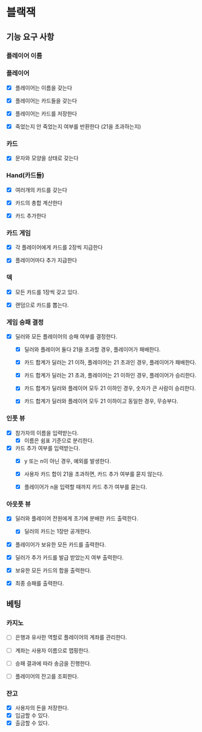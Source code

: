 # 블랙잭


## 기능 요구 사항

### 플레이어 이름

### 플레이어

- [X] 플레이어는 이름을 갖는다
- [X] 플레이어는 카드들을 갖는다
- [X] 플레이어는 카드를 저장한다 
- [X] 죽었는지 안 죽었는지 여부를 반환한다 (21을 초과하는지)


### 카드

- [X] 문자와 모양을 상태로 갖는다 


### Hand(카드들)

- [X] 여러개의 카드를 갖는다
- [X] 카드의 총합 계산한다 
- [X] 카드 추가한다 


### 카드 게임

- [X] 각 플레이어에게 카드를 2장씩 지급한다
- [X] 플레이어마다 추가 지급한다


### 덱

- [X] 모든 카드를 1장씩 갖고 있다. 
- [X] 랜덤으로 카드를 뽑는다.


### 게임 승패 결정

- [X] 딜러와 모든 플레이어의 승패 여부를 결정한다. 
  - [X] 딜러와 플레이어 둘다 21을 초과할 경우, 플레이어가 패배한다. 
  - [X] 카드 합계가 딜러는 21 이하, 플레이어는 21 초과인 경우, 플레이어가 패배한다.  
  - [X] 카드 합계가 딜러는 21 초과, 플레이어는 21 이하인 경우, 플레이어가 승리한다. 
  - [X] 카드 합계가 딜러와 플레이어 모두 21 이하인 경우, 숫자가 큰 사람이 승리한다.
  - [X] 카드 합계가 딜러와 플레이어 모두 21 이하이고 동일한 경우, 무승부다. 


### 인풋 뷰

- [X] 참가자의 이름을 입력받는다.
  - [X] 이름은 쉼표 기준으로 분리한다.
- [X] 카드 추가 여부를 입력받는다. 
  - [X] y 또는 n이 아닌 경우, 예외를 발생한다. 
  - [X] 사용자 카드 합이 21을 초과하면, 카드 추가 여부를 묻지 않는다.
  - [X] 플레이어가 n을 입력할 때까지 카드 추가 여부를 묻는다.


### 아웃풋 뷰

- [X] 딜러와 플레이어 전원에게 초기에 분배한 카드 출력한다. 
  - [X] 딜러의 카드는 1장만 공개한다. 
- [X] 플레이어가 보유한 모든 카드를 출력한다.
- [X] 딜러가 추가 카드를 발급 받았는지 여부 출력한다. 
- [X] 보유한 모든 카드의 합을 출력한다. 
- [X] 최종 승패를 출력한다. 


## 베팅 

### 카지노

- [ ] 은행과 유사한 역할로 플레이어의 계좌를 관리한다.
- [ ] 계좌는 사용자 이름으로 맵핑한다. 
- [ ] 승패 결과에 따라 송금을 진행한다. 
- [ ] 플레이어의 잔고를 조회한다. 


### 잔고

- [x] 사용자의 돈을 저장한다. 
- [x] 입금할 수 있다. 
- [x] 출금할 수 있다. 
